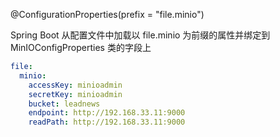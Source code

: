 @ConfigurationProperties(prefix = "file.minio")

Spring Boot 从配置文件中加载以 file.minio 为前缀的属性并绑定到 MinIOConfigProperties 类的字段上

```yml
file:
  minio:
    accessKey: minioadmin
    secretKey: minioadmin
    bucket: leadnews
    endpoint: http://192.168.33.11:9000
    readPath: http://192.168.33.11:9000
```


